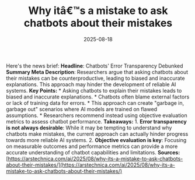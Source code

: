 ﻿---
title: Why itâ€™s a mistake to ask chatbots about their mistakes
date: '2025-08-18'
category: Markets
image: "/images/generated/briefs/2025-08-18/why its a mistake to ask chatbots about their mistakes.svg"

summary: ''
slug: why its a mistake to ask chatbots about their mistakes
source_urls:
- https://arstechnica.com/ai/2025/08/why-its-a-mistake-to-ask-chatbots-about-their-mistakes/
seo:
  title: Why itâ€™s a mistake to ask chatbots about their mistakes | Hash n Hedge
  description: ''
  keywords:
  - news
  - markets
  - brief
---

Here's the news brief:  **Headline**: Chatbots' Error Transparency Debunked **Summary Meta Description**: Researchers argue that asking chatbots about their mistakes can be counterproductive, leading to biased and inaccurate explanations. This approach may hinder the development of reliable AI systems.  **Key Points:**  * Asking chatbots to explain their mistakes leads to biased and inaccurate explanations. * Chatbots often blame external factors or lack of training data for errors. * This approach can create "garbage in, garbage out" scenarios where AI models are trained on flawed assumptions. * Researchers recommend instead using objective evaluation metrics to assess chatbot performance.  **Takeaways:**  1. **Error transparency is not always desirable**: While it may be tempting to understand why chatbots make mistakes, the current approach can actually hinder progress towards more reliable AI systems. 2. **Objective evaluation is key**: Focusing on measurable outcomes and performance metrics can provide a more accurate understanding of chatbot capabilities and limitations.  **Sources:** [https://arstechnica.com/ai/2025/08/why-its-a-mistake-to-ask-chatbots-about-their-mistakes/](https://arstechnica.com/ai/2025/08/why-its-a-mistake-to-ask-chatbots-about-their-mistakes/) 
